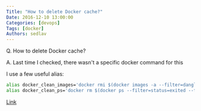```yaml
---
Title: "How to delete Docker cache?"
Date: 2016-12-10 13:00:00
Categories: [devops]
Tags: [docker]
Authors: sedlav
---
```


Q. How to delete Docker cache?

A. Last time I checked, there wasn't a specific docker command for this

I use a few useful alias:

```bash
alias docker_clean_images='docker rmi $(docker images -a --filter=dangling=true -q)'
alias docker_clean_ps='docker rm $(docker ps --filter=status=exited --filter=status=created -q)'
```

[Link](https://forums.docker.com/t/how-to-delete-cache/5753/2)
